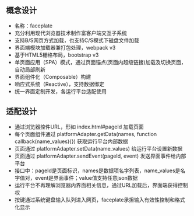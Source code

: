 ## 概念设计

- 名称：faceplate
- 充分利用现代浏览器技术制作富客户端交互子系统
- 支持B/S网页方式加载，也支持C/S模式下磁盘文件加载
- 界面端模块加载器兼打包处理，webpack v3
- 基于HTML5栅格布局，bootstrap v3
- 单页面应用（SPA）模式，通过页面锚点(页面内超级链接)加载及切换页面，自动局部刷新
- 界面组件化（Composable）构建
- 响应式系统（Reactive），支持数据绑定
- 统一界面定制开发，各运行平台适配使用

## 适配设计

- 通过浏览器控件URL，形如 index.html#pageId 加载页面
- 每个页面组件通过 platformAdapter.getData(names, function callback(name_values){}) 获取运行平台内部数据
- 页面通过 platformAdapter.setData(name_values) 给运行平台设置新数据
- 页面通过 platformAdapter.sendEvent(pageId, event) 发送界面事件给内部平台
- 接口中：pageId是页面标识，names是数据项名字列表，name_values是名字值对，event是界面事件；value值支持任意json数据
- 运行平台不再理解浏览器内界面相关信息，通过URL加载后，界面端获得控制权
- 按键通过系统键盘输入队列进入网页，faceplate承担输入有效性控制和格式化显示
